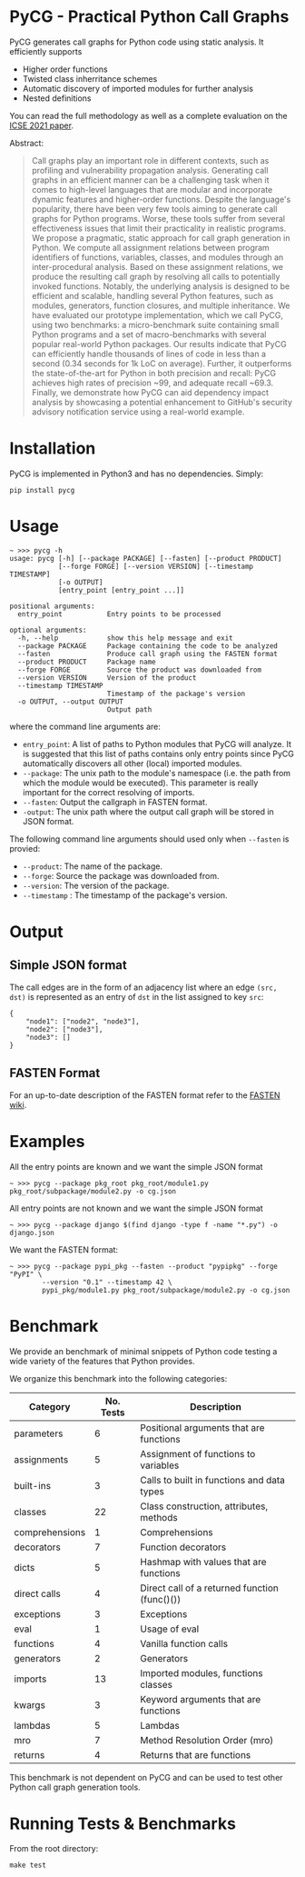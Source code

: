 # PyCG - Practical Python Call Graphs

PyCG generates call graphs for Python code using static analysis.
It efficiently supports
* Higher order functions
* Twisted class inherritance schemes
* Automatic discovery of imported modules for further analysis
* Nested definitions

You can read the full methodology as well as a complete evaluation on the
[ICSE 2021 paper](https://vitsalis.com/papers/pycg.pdf).

Abstract:
> Call graphs play an important role in different contexts, such as profiling and vulnerability propagation analysis. Generating call graphs in an efficient manner can be a challenging task when it comes to high-level languages that are modular and incorporate dynamic features and higher-order functions. Despite the language's popularity, there have been very few tools aiming to generate call graphs for Python programs. Worse, these tools suffer from several effectiveness issues that limit their practicality in realistic programs. We propose a pragmatic, static approach for call graph generation in Python. We compute all assignment relations between program identifiers of functions, variables, classes, and modules through an inter-procedural analysis. Based on these assignment relations, we produce the resulting call graph by resolving all calls to potentially invoked functions. Notably, the underlying analysis is designed to be efficient and scalable, handling several Python features, such as modules, generators, function closures, and multiple inheritance. We have evaluated our prototype implementation, which we call PyCG, using two benchmarks: a micro-benchmark suite containing small Python programs and a set of macro-benchmarks with several popular real-world Python packages. Our results indicate that PyCG can efficiently handle thousands of lines of code in less than a second (0.34 seconds for 1k LoC on average). Further, it outperforms the state-of-the-art for Python in both precision and recall: PyCG achieves high rates of precision ~99, and adequate recall ~69.3. Finally, we demonstrate how PyCG can aid dependency impact analysis by showcasing a potential enhancement to GitHub's security advisory notification service using a real-world example.

# Installation

PyCG is implemented in Python3 and has no dependencies. Simply:
```
pip install pycg
```

# Usage

```
~ >>> pycg -h
usage: pycg [-h] [--package PACKAGE] [--fasten] [--product PRODUCT]
            [--forge FORGE] [--version VERSION] [--timestamp TIMESTAMP]
            [-o OUTPUT]
            [entry_point [entry_point ...]]

positional arguments:
  entry_point           Entry points to be processed

optional arguments:
  -h, --help            show this help message and exit
  --package PACKAGE     Package containing the code to be analyzed
  --fasten              Produce call graph using the FASTEN format
  --product PRODUCT     Package name
  --forge FORGE         Source the product was downloaded from
  --version VERSION     Version of the product
  --timestamp TIMESTAMP
                        Timestamp of the package's version
  -o OUTPUT, --output OUTPUT
                        Output path
```

where the command line arguments are:

- `entry_point`: A list of paths to Python modules that PyCG will analyze.
  It is suggested that this list of paths contains only entry points
  since PyCG automatically discovers all other (local) imported modules.
- `--package`: The unix path to the module's namespace (i.e. the path from
  which the module would be executed). This parameter is really important for
  the correct resolving of imports.
- `--fasten`: Output the callgraph in FASTEN format.
- `-output`: The unix path where the output call graph will be stored in JSON
  format.

The following command line arguments should used only when `--fasten` is
provied:

- `--product`: The name of the package.
- `--forge`: Source the package was downloaded from.
- `--version`: The version of the package.
- `--timestamp` : The timestamp of the package's version.

# Output

## Simple JSON format

The call edges are in the form of an adjacency list where an edge `(src, dst)`
is represented as an entry of `dst` in the list assigned to key `src`:

```
{
    "node1": ["node2", "node3"],
    "node2": ["node3"],
    "node3": []
}
```

## FASTEN Format

For an up-to-date description of the FASTEN format refer to the
[FASTEN
wiki](https://github.com/fasten-project/fasten/wiki/Extended-Revision-Call-Graph-format#python).


# Examples

All the entry points are known and we want the simple JSON format
```
~ >>> pycg --package pkg_root pkg_root/module1.py pkg_root/subpackage/module2.py -o cg.json
```

All entry points are not known and we want the simple JSON format
```
~ >>> pycg --package django $(find django -type f -name "*.py") -o django.json
```

We want the FASTEN format:
```
~ >>> pycg --package pypi_pkg --fasten --product "pypipkg" --forge "PyPI" \
        --version "0.1" --timestamp 42 \
        pypi_pkg/module1.py pkg_root/subpackage/module2.py -o cg.json
```

# Benchmark

We provide an benchmark of minimal snippets of Python code
testing a wide variety of the features that Python provides.

We organize this benchmark into the following categories:

| Category       | No. Tests | Description                                   |
|----------------|-----------|-----------------------------------------------|
| parameters     | 6         | Positional arguments that are functions       |
| assignments    | 5         | Assignment of functions to variables          |
| built-ins      | 3         | Calls to built in functions and data types    |
| classes        | 22        | Class construction, attributes, methods       |
| comprehensions | 1         | Comprehensions                                |
| decorators     | 7         | Function decorators                           |
| dicts          | 5         | Hashmap with values that are functions        |
| direct calls   | 4         | Direct call of a returned function (func()()) |
| exceptions     | 3         | Exceptions                                    |
| eval           | 1         | Usage of eval                                 |
| functions      | 4         | Vanilla function calls                        |
| generators     | 2         | Generators                                    |
| imports        | 13        | Imported modules, functions classes           |
| kwargs         | 3         | Keyword arguments that are functions          |
| lambdas        | 5         | Lambdas                                       |
| mro            | 7         | Method Resolution Order (mro)                 |
| returns        | 4         | Returns that are functions                    |

This benchmark is not dependent on PyCG and can be used to test
other Python call graph generation tools.


# Running Tests & Benchmarks

From the root directory:
```
make test
```
